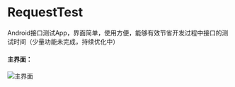 # RequestTest
Android接口测试App，界面简单，使用方便，能够有效节省开发过程中接口的测试时间（少量功能未完成，持续优化中）

#### 主界面：

![主界面](http://bmob-cdn-8974.b0.upaiyun.com/2017/05/11/fb57694040f7444680dd97a2fe9d16ff.jpg)
